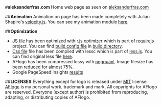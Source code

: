 #**aleksanderfras.com**
Home web page as seen on [aleksanderfras.com](http://goo.gl/gCEHKJ)

##**Animation**
Animation on page has been made completely with Julian Shapiro's [velocity.js](https://github.com/julianshapiro/velocity).
You can see my animation module [here](js/afnimation.js).

##**Optimization**
- [JS file](build/all.min.js) has been optimized with [r.js](https://github.com/jrburke/r.js) optimizer which is part of [requirejs](https://github.com/jrburke/requirejs) project. You can find [build config file](build/build.js) in [build directory](build).
- [Css file](less/style.min.css) file has been compiled with lessc which is part of [less.js](https://github.com/less/less.js/). You can find original less file [here](less/style.less).
- AFlogo has been compressed lossy with [pngquant](https://github.com/pornel/pngquant). Image filesize has been reduced for almost 75%.
- Google PageSpeed Insights [results](http://goo.gl/iBPKAy)

##**LICENSES**
Everything except for logo is released under [MIT](http://opensource.org/licenses/MIT) license. [AFlogo](images/logo/aflogo-o.png) is my personal work, trademark and mark. All copyrights for AFlogo are reserved. Everyone (except author) is prohibited from reproducing, adapting, or distributing copies of AFlogo. 